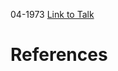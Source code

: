 

04-1973
[Link to Talk](https://www.churchofjesuschrist.org/study/general-conference/1973/04/saturday-afternoon-session?lang=eng)



# References
